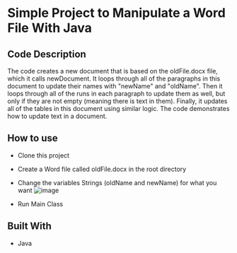 # Simple Project to Manipulate a Word File With Java


## Code Description
The code creates a new document that is based on the oldFile.docx file, which it calls newDocument.
It loops through all of the paragraphs in this document to update their names with "newName" and "oldName".
Then it loops through all of the runs in each paragraph to update them as well, but only if they are not empty (meaning there is text in them).
Finally, it updates all of the tables in this document using similar logic.
The code demonstrates how to update text in a document.

## How to use
 - Clone this project
 - Create a Word file called oldFile.docx in the root directory
 - Change the variables Strings (oldName and newName) for what you want
  ![image](https://github.com/antoniorws/manipulate-word-file/assets/18173049/70713de3-0594-418b-9183-2f9f9dab2e76)

 - Run Main Class

## Built With
 - Java
